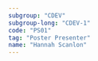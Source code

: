 ```yaml
---
subgroup: "CDEV"
subgroup-long: "CDEV-1"
code: "PS01"
tag: "Poster Presenter"
name: "Hannah Scanlon"
---
```

